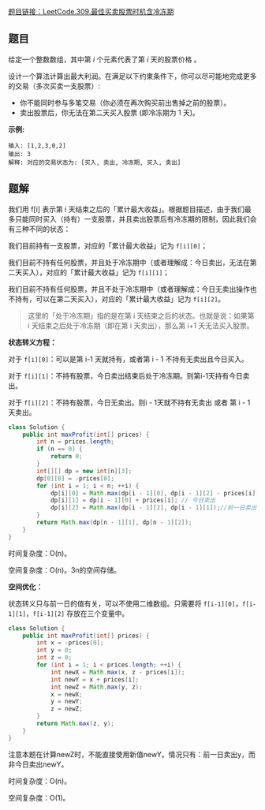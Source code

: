 [题目链接：LeetCode.309.最佳买卖股票时机含冷冻期](https://leetcode-cn.com/problems/best-time-to-buy-and-sell-stock-with-cooldown/)

## 题目

给定一个整数数组，其中第 *i* 个元素代表了第 *i* 天的股票价格 。

设计一个算法计算出最大利润。在满足以下约束条件下，你可以尽可能地完成更多的交易（多次买卖一支股票）:

- 你不能同时参与多笔交易（你必须在再次购买前出售掉之前的股票）。
- 卖出股票后，你无法在第二天买入股票 (即冷冻期为 1 天)。

**示例:**

```
输入: [1,2,3,0,2]
输出: 3 
解释: 对应的交易状态为: [买入, 卖出, 冷冻期, 买入, 卖出]
```

## 题解

我们用 f[i] 表示第 i 天结束之后的「累计最大收益」。根据题目描述，由于我们最多只能同时买入（持有）一支股票，并且卖出股票后有冷冻期的限制，因此我们会有三种不同的状态：

我们目前持有一支股票，对应的「累计最大收益」记为 `f[i][0]`；

我们目前不持有任何股票，并且处于冷冻期中（或者理解成：今日卖出，无法在第二天买入），对应的「累计最大收益」记为 `f[i][1]`；

我们目前不持有任何股票，并且不处于冷冻期中（或者理解成：今日无卖出操作也不持有，可以在第二天买入），对应的「累计最大收益」记为 `f[i][2]`。

>  这里的「处于冷冻期」指的是在第 i 天结束之后的状态。也就是说：如果第 i 天结束之后处于冷冻期（即在第 i 天卖出），那么第 i+1 天无法买入股票。

**状态转义方程：**

对于 `f[i][0]`：可以是第 i-1 天就持有，或者第 i - 1 不持有无卖出且今日买入。

对于 `f[i][1]`：不持有股票，今日卖出结束后处于冷冻期。则第i-1天持有今日卖出。

对于 `f[i][2]`：不持有股票，今日无卖出。则i - 1天就不持有无卖出 或者 第 i - 1 天卖出。

```java
class Solution {
    public int maxProfit(int[] prices) {
        int n = prices.length;
        if (n == 0) {
            return 0;
        }
        int[][] dp = new int[n][3];
        dp[0][0] = -prices[0];
        for (int i = 1; i < n; ++i) {
            dp[i][0] = Math.max(dp[i - 1][0], dp[i - 1][2] - prices[i]); // 今日买入或状态不变
            dp[i][1] = dp[i - 1][0] + prices[i]; // 今日卖出
            dp[i][2] = Math.max(dp[i - 1][2], dp[i - 1][1]);//前一日卖出或状态不变
        }
        return Math.max(dp[n - 1][1], dp[n - 1][2]);
    }
}
```

时间复杂度：O(n)。

空间复杂度：O(n)。3n的空间存储。

**空间优化：**

状态转义只与前一日的值有关，可以不使用二维数组。只需要将 `f[i-1][0]`，`f[i-1][1]`，`f[i-1][2]` 存放在三个变量中。

```java
class Solution {
    public int maxProfit(int[] prices) {
        int x = -prices[0];
        int y = 0;
        int z = 0;
        for (int i = 1; i < prices.length; ++i) {
            int newX = Math.max(x, z - prices[i]);
            int newY = x + prices[i];
            int newZ = Math.max(y, z);
            x = newX;
            y = newY;
            z = newZ;
        }
        return Math.max(z, y);
    }
}
```

注意本题在计算newZ时，不能直接使用新值newY。情况只有：前一日卖出y，而非今日卖出newY。

时间复杂度：O(n)。

空间复杂度：O(1)。
